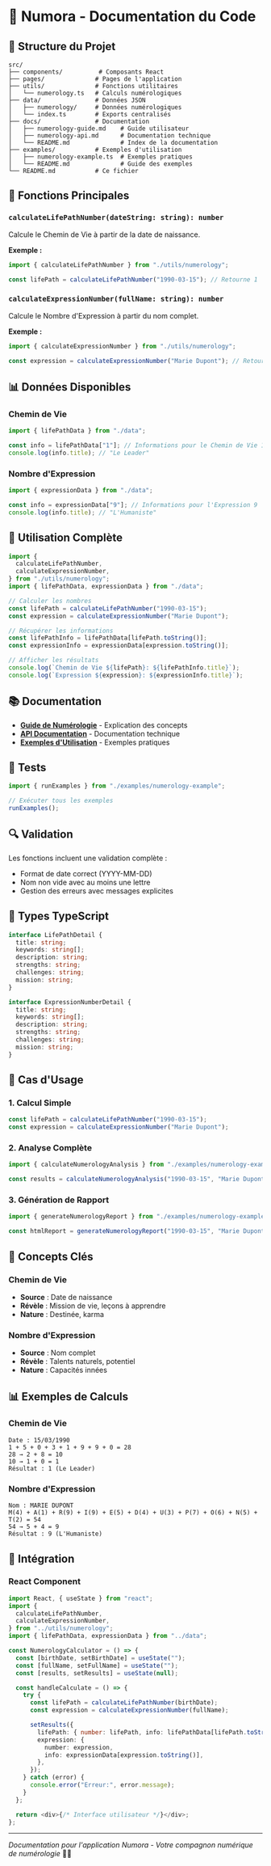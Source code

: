 # 🔮 Numora - Documentation du Code

## 📁 Structure du Projet

```
src/
├── components/          # Composants React
├── pages/              # Pages de l'application
├── utils/              # Fonctions utilitaires
│   └── numerology.ts   # Calculs numérologiques
├── data/               # Données JSON
│   ├── numerology/     # Données numérologiques
│   └── index.ts        # Exports centralisés
├── docs/               # Documentation
│   ├── numerology-guide.md    # Guide utilisateur
│   ├── numerology-api.md      # Documentation technique
│   └── README.md              # Index de la documentation
├── examples/           # Exemples d'utilisation
│   ├── numerology-example.ts  # Exemples pratiques
│   └── README.md              # Guide des exemples
└── README.md           # Ce fichier
```

## 🔧 Fonctions Principales

### `calculateLifePathNumber(dateString: string): number`

Calcule le Chemin de Vie à partir de la date de naissance.

**Exemple :**

```typescript
import { calculateLifePathNumber } from "./utils/numerology";

const lifePath = calculateLifePathNumber("1990-03-15"); // Retourne 1
```

### `calculateExpressionNumber(fullName: string): number`

Calcule le Nombre d'Expression à partir du nom complet.

**Exemple :**

```typescript
import { calculateExpressionNumber } from "./utils/numerology";

const expression = calculateExpressionNumber("Marie Dupont"); // Retourne 9
```

## 📊 Données Disponibles

### Chemin de Vie

```typescript
import { lifePathData } from "./data";

const info = lifePathData["1"]; // Informations pour le Chemin de Vie 1
console.log(info.title); // "Le Leader"
```

### Nombre d'Expression

```typescript
import { expressionData } from "./data";

const info = expressionData["9"]; // Informations pour l'Expression 9
console.log(info.title); // "L'Humaniste"
```

## 🚀 Utilisation Complète

```typescript
import {
  calculateLifePathNumber,
  calculateExpressionNumber,
} from "./utils/numerology";
import { lifePathData, expressionData } from "./data";

// Calculer les nombres
const lifePath = calculateLifePathNumber("1990-03-15");
const expression = calculateExpressionNumber("Marie Dupont");

// Récupérer les informations
const lifePathInfo = lifePathData[lifePath.toString()];
const expressionInfo = expressionData[expression.toString()];

// Afficher les résultats
console.log(`Chemin de Vie ${lifePath}: ${lifePathInfo.title}`);
console.log(`Expression ${expression}: ${expressionInfo.title}`);
```

## 📚 Documentation

- **[Guide de Numérologie](./docs/numerology-guide.md)** - Explication des concepts
- **[API Documentation](./docs/numerology-api.md)** - Documentation technique
- **[Exemples d'Utilisation](./examples/README.md)** - Exemples pratiques

## 🧪 Tests

```typescript
import { runExamples } from "./examples/numerology-example";

// Exécuter tous les exemples
runExamples();
```

## 🔍 Validation

Les fonctions incluent une validation complète :

- Format de date correct (YYYY-MM-DD)
- Nom non vide avec au moins une lettre
- Gestion des erreurs avec messages explicites

## 📝 Types TypeScript

```typescript
interface LifePathDetail {
  title: string;
  keywords: string[];
  description: string;
  strengths: string;
  challenges: string;
  mission: string;
}

interface ExpressionNumberDetail {
  title: string;
  keywords: string[];
  description: string;
  strengths: string;
  challenges: string;
  mission: string;
}
```

## 🎯 Cas d'Usage

### 1. Calcul Simple

```typescript
const lifePath = calculateLifePathNumber("1990-03-15");
const expression = calculateExpressionNumber("Marie Dupont");
```

### 2. Analyse Complète

```typescript
import { calculateNumerologyAnalysis } from "./examples/numerology-example";

const results = calculateNumerologyAnalysis("1990-03-15", "Marie Dupont");
```

### 3. Génération de Rapport

```typescript
import { generateNumerologyReport } from "./examples/numerology-example";

const htmlReport = generateNumerologyReport("1990-03-15", "Marie Dupont");
```

## 🔮 Concepts Clés

### Chemin de Vie

- **Source** : Date de naissance
- **Révèle** : Mission de vie, leçons à apprendre
- **Nature** : Destinée, karma

### Nombre d'Expression

- **Source** : Nom complet
- **Révèle** : Talents naturels, potentiel
- **Nature** : Capacités innées

## 📊 Exemples de Calculs

### Chemin de Vie

```
Date : 15/03/1990
1 + 5 + 0 + 3 + 1 + 9 + 9 + 0 = 28
28 → 2 + 8 = 10
10 → 1 + 0 = 1
Résultat : 1 (Le Leader)
```

### Nombre d'Expression

```
Nom : MARIE DUPONT
M(4) + A(1) + R(9) + I(9) + E(5) + D(4) + U(3) + P(7) + O(6) + N(5) + T(2) = 54
54 → 5 + 4 = 9
Résultat : 9 (L'Humaniste)
```

## 🚀 Intégration

### React Component

```typescript
import React, { useState } from "react";
import {
  calculateLifePathNumber,
  calculateExpressionNumber,
} from "../utils/numerology";
import { lifePathData, expressionData } from "../data";

const NumerologyCalculator = () => {
  const [birthDate, setBirthDate] = useState("");
  const [fullName, setFullName] = useState("");
  const [results, setResults] = useState(null);

  const handleCalculate = () => {
    try {
      const lifePath = calculateLifePathNumber(birthDate);
      const expression = calculateExpressionNumber(fullName);

      setResults({
        lifePath: { number: lifePath, info: lifePathData[lifePath.toString()] },
        expression: {
          number: expression,
          info: expressionData[expression.toString()],
        },
      });
    } catch (error) {
      console.error("Erreur:", error.message);
    }
  };

  return <div>{/* Interface utilisateur */}</div>;
};
```

---

_Documentation pour l'application Numora - Votre compagnon numérique de numérologie_ 🔮✨

